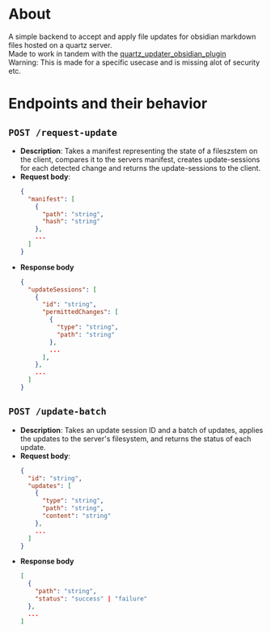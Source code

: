# About

A simple backend to accept and apply file updates for obsidian markdown files hosted on a quartz server. <br>
Made to work in tandem with the [quartz_updater_obsidian_plugin](https://github.com/Dabemuc/quartz_updater_obsidian_plugin) <br>
Warning: This is made for a specific usecase and is missing alot of security etc.


# Endpoints and their behavior

## `POST /request-update`

- **Description**: Takes a manifest representing the state of a fileszstem on the client, compares it to the servers manifest, creates update-sessions for each detected change and returns the update-sessions to the client.
- **Request body**: 
  ```json
  {
    "manifest": [
      {
        "path": "string",
        "hash": "string"
      },
      ...
    ]
  }
  ```
- **Response body**
  ```json
  {
    "updateSessions": [
      {
        "id": "string",
        "permittedChanges": [
          {
            "type": "string",
            "path": "string"
          },
          ...
        ],
      },
      ...
    ]
  }
  ```

## `POST /update-batch`

- **Description**: Takes an update session ID and a batch of updates, applies the updates to the server's filesystem, and returns the status of each update.
- **Request body**:
  ```json
  {
    "id": "string",
    "updates": [
      {
        "type": "string",
        "path": "string",
        "content": "string"
      },
      ...
    ]
  }
  ```
- **Response body**
  ```json
  [
    {
      "path": "string",
      "status": "success" | "failure"
    },
    ...
  ]
  ```
